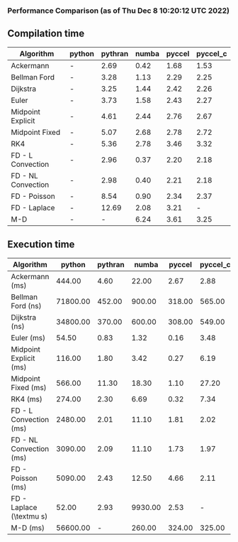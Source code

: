 ### Performance Comparison (as of Thu Dec  8 10:20:12 UTC 2022)
## Compilation time
Algorithm                 | python                    | pythran                   | numba                     | pyccel                    | pyccel_c                 
------------------------- | ------------------------- | ------------------------- | ------------------------- | ------------------------- | -------------------------
Ackermann                 | -                         | 2.69                      | 0.42                      | 1.68                      | 1.53                     
Bellman Ford              | -                         | 3.28                      | 1.13                      | 2.29                      | 2.25                     
Dijkstra                  | -                         | 3.25                      | 1.44                      | 2.42                      | 2.26                     
Euler                     | -                         | 3.73                      | 1.58                      | 2.43                      | 2.27                     
Midpoint Explicit         | -                         | 4.61                      | 2.44                      | 2.76                      | 2.67                     
Midpoint Fixed            | -                         | 5.07                      | 2.68                      | 2.78                      | 2.72                     
RK4                       | -                         | 5.36                      | 2.78                      | 3.46                      | 3.32                     
FD - L Convection         | -                         | 2.96                      | 0.37                      | 2.20                      | 2.18                     
FD - NL Convection        | -                         | 2.98                      | 0.40                      | 2.21                      | 2.18                     
FD - Poisson              | -                         | 8.54                      | 0.90                      | 2.34                      | 2.37                     
FD - Laplace              | -                         | 12.69                     | 2.08                      | 3.21                      | -                        
M-D                       | -                         | -                         | 6.24                      | 3.61                      | 3.25                     

## Execution time
Algorithm                 | python                    | pythran                   | numba                     | pyccel                    | pyccel_c                 
------------------------- | ------------------------- | ------------------------- | ------------------------- | ------------------------- | -------------------------
Ackermann (ms)            | 444.00                    | 4.60                      | 22.00                     | 2.67                      | 2.88                     
Bellman Ford (ns)         | 71800.00                  | 452.00                    | 900.00                    | 318.00                    | 565.00                   
Dijkstra (ns)             | 34800.00                  | 370.00                    | 600.00                    | 308.00                    | 549.00                   
Euler (ms)                | 54.50                     | 0.83                      | 1.32                      | 0.16                      | 3.48                     
Midpoint Explicit (ms)    | 116.00                    | 1.80                      | 3.42                      | 0.27                      | 6.19                     
Midpoint Fixed (ms)       | 566.00                    | 11.30                     | 18.30                     | 1.10                      | 27.20                    
RK4 (ms)                  | 274.00                    | 2.30                      | 6.69                      | 0.32                      | 7.34                     
FD - L Convection (ms)    | 2480.00                   | 2.01                      | 11.10                     | 1.81                      | 2.02                     
FD - NL Convection (ms)   | 3090.00                   | 2.09                      | 11.10                     | 1.73                      | 1.97                     
FD - Poisson (ms)         | 5090.00                   | 2.43                      | 12.50                     | 4.66                      | 2.11                     
FD - Laplace (\textmu s)  | 52.00                     | 2.93                      | 9930.00                   | 2.53                      | -                        
M-D (ms)                  | 56600.00                  | -                         | 260.00                    | 324.00                    | 325.00                   
